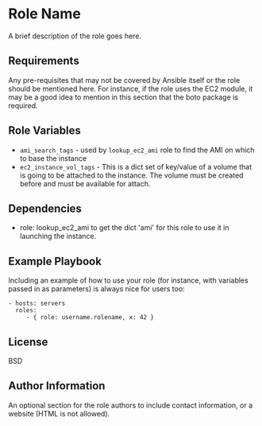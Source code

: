 Role Name
=========

A brief description of the role goes here.

Requirements
------------

Any pre-requisites that may not be covered by Ansible itself or the role should be mentioned here. For instance, if the role uses the EC2 module, it may be a good idea to mention in this section that the boto package is required.

Role Variables
--------------

* `ami_search_tags` - used by `lookup_ec2_ami` role to find the AMI on which to base the instance
* `ec2_instance_vol_tags` - This is a dict set of key/value of a volume that is
   going to be attached to the instance. The volume must be created before and
   must be available for attach.

Dependencies
------------

- role: lookup_ec2_ami 
to get the dict 'ami' for this role to use it in launching the instance.

Example Playbook
----------------

Including an example of how to use your role (for instance, with variables passed in as parameters) is always nice for users too:

    - hosts: servers
      roles:
         - { role: username.rolename, x: 42 }

License
-------

BSD

Author Information
------------------

An optional section for the role authors to include contact information, or a website (HTML is not allowed).
